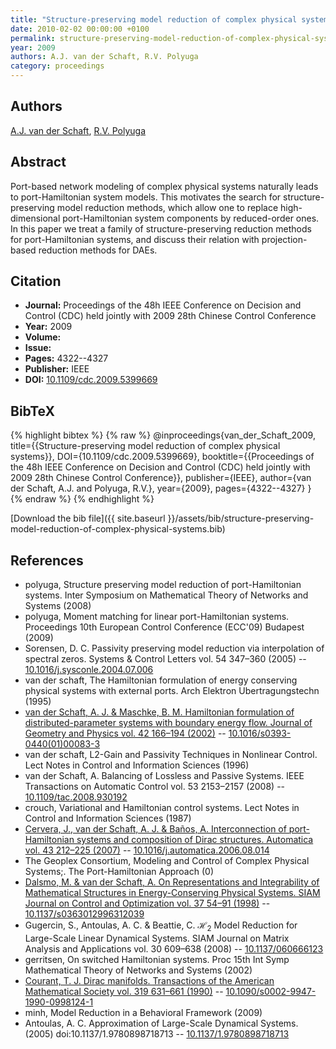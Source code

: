 ```yaml
---
title: "Structure-preserving model reduction of complex physical systems"
date: 2010-02-02 00:00:00 +0100
permalink: structure-preserving-model-reduction-of-complex-physical-systems
year: 2009
authors: A.J. van der Schaft, R.V. Polyuga
category: proceedings
---
```

 
## Authors
[A.J. van der Schaft](authors/arjan-van-der-schaft), [R.V. Polyuga](authors/rostyslav-v-polyuga)
 
## Abstract
Port-based network modeling of complex physical systems naturally leads to port-Hamiltonian system models. This motivates the search for structure-preserving model reduction methods, which allow one to replace high-dimensional port-Hamiltonian system components by reduced-order ones. In this paper we treat a family of structure-preserving reduction methods for port-Hamiltonian systems, and discuss their relation with projection-based reduction methods for DAEs.
 
## Citation
- **Journal:** Proceedings of the 48h IEEE Conference on Decision and Control (CDC) held jointly with 2009 28th Chinese Control Conference
- **Year:** 2009
- **Volume:** 
- **Issue:** 
- **Pages:** 4322--4327
- **Publisher:** IEEE
- **DOI:** [10.1109/cdc.2009.5399669](https://doi.org/10.1109/cdc.2009.5399669)
 
## BibTeX
{% highlight bibtex %}
{% raw %}
@inproceedings{van_der_Schaft_2009,
  title={{Structure-preserving model reduction of complex physical systems}},
  DOI={10.1109/cdc.2009.5399669},
  booktitle={{Proceedings of the 48h IEEE Conference on Decision and Control (CDC) held jointly with 2009 28th Chinese Control Conference}},
  publisher={IEEE},
  author={van der Schaft, A.J. and Polyuga, R.V.},
  year={2009},
  pages={4322--4327}
}
{% endraw %}
{% endhighlight %}
 
[Download the bib file]({{ site.baseurl }}/assets/bib/structure-preserving-model-reduction-of-complex-physical-systems.bib)
 
## References
- polyuga, Structure preserving model reduction of port-Hamiltonian systems. Inter Symposium on Mathematical Theory of Networks and Systems (2008)
- polyuga, Moment matching for linear port-Hamiltonian systems. Proceedings 10th European Control Conference (ECC'09) Budapest (2009)
- Sorensen, D. C. Passivity preserving model reduction via interpolation of spectral zeros. Systems &amp; Control Letters vol. 54 347–360 (2005) -- [10.1016/j.sysconle.2004.07.006](https://doi.org/10.1016/j.sysconle.2004.07.006)
- van der schaft, The Hamiltonian formulation of energy conserving physical systems with external ports. Arch Elektron Ubertragungstechn (1995)
- [van der Schaft, A. J. & Maschke, B. M. Hamiltonian formulation of distributed-parameter systems with boundary energy flow. Journal of Geometry and Physics vol. 42 166–194 (2002)](hamiltonian-formulation-of-distributed-parameter-systems-with-boundary-energy-flow) -- [10.1016/s0393-0440(01)00083-3](https://doi.org/10.1016/s0393-0440(01)00083-3)
- van der schaft, L2-Gain and Passivity Techniques in Nonlinear Control. Lect Notes in Control and Information Sciences (1996)
- van der Schaft, A. Balancing of Lossless and Passive Systems. IEEE Transactions on Automatic Control vol. 53 2153–2157 (2008) -- [10.1109/tac.2008.930192](https://doi.org/10.1109/tac.2008.930192)
- crouch, Variational and Hamiltonian control systems. Lect Notes in Control and Information Sciences (1987)
- [Cervera, J., van der Schaft, A. J. & Baños, A. Interconnection of port-Hamiltonian systems and composition of Dirac structures. Automatica vol. 43 212–225 (2007)](interconnection-of-port-hamiltonian-systems-and-composition-of-dirac-structures) -- [10.1016/j.automatica.2006.08.014](https://doi.org/10.1016/j.automatica.2006.08.014)
- The Geoplex Consortium, Modeling and Control of Complex Physical Systems;. The Port-Hamiltonian Approach (0)
- [Dalsmo, M. & van der Schaft, A. On Representations and Integrability of Mathematical Structures in Energy-Conserving Physical Systems. SIAM Journal on Control and Optimization vol. 37 54–91 (1998)](on-representations-and-integrability-of-mathematical-structures-in-energy-conserving-physical-systems) -- [10.1137/s0363012996312039](https://doi.org/10.1137/s0363012996312039)
- Gugercin, S., Antoulas, A. C. & Beattie, C. $\mathcal{H}_2$ Model Reduction for Large-Scale Linear Dynamical Systems. SIAM Journal on Matrix Analysis and Applications vol. 30 609–638 (2008) -- [10.1137/060666123](https://doi.org/10.1137/060666123)
- gerritsen, On switched Hamiltonian systems. Proc 15th Int Symp Mathematical Theory of Networks and Systems (2002)
- [Courant, T. J. Dirac manifolds. Transactions of the American Mathematical Society vol. 319 631–661 (1990)](dirac-manifolds) -- [10.1090/s0002-9947-1990-0998124-1](https://doi.org/10.1090/s0002-9947-1990-0998124-1)
- minh, Model Reduction in a Behavioral Framework (2009)
- Antoulas, A. C. Approximation of Large-Scale Dynamical Systems. (2005) doi:10.1137/1.9780898718713 -- [10.1137/1.9780898718713](https://doi.org/10.1137/1.9780898718713)

